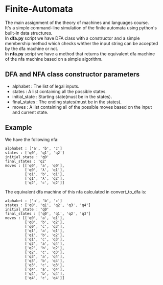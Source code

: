# Finite-Automata
The main assignment of the theory of machines and languages course.<br>
It's a simple command-line simulation of the finite automata using python's built-in data structures.<br>
In **dfa.py** script we have DFA class with a constructor and a simple membership method which checks whther the input string can be accepted by the dfa machine or not.<br>
In **nfa.py** script we have a method that returns the equivalent dfa machine of the nfa machine based on a simple algorithm.<br>
## DFA and NFA class constructor parameters
* alphabet : The list of legal inputs.
* states : A list containing all the possible states.
* initial_state : Starting state(must be in the states).
* final_states : The ending states(must be in the states).
* moves : A list containing all of the possible moves based on the input and current state.
## Example
We have the following nfa:
```
alphabet : ['a', 'b', 'c']
states : ['q0', 'q1', 'q2']
initial_state : 'q0'
final_states : 'q2'
moves : [['q0', 'a', 'q0'], 
         ['q0', 'λ', 'q1'], 
         ['q1', 'b', 'q1'], 
         ['q1', 'λ', 'q2'], 
         ['q2', 'c', 'q2']]
```
The equivalent dfa machine of this nfa calculated in convert_to_dfa is:
```
alphabet : ['a', 'b', 'c']
states : ['q0', 'q1', 'q2', 'q3', 'q4']
initial_state : 'q0'
final_states : ['q0', 'q1', 'q2', 'q3']
moves : [['q0', 'a', 'q1'], 
         ['q0', 'b', 'q2'], 
         ['q0', 'c', 'q3'], 
         ['q1', 'a', 'q1'], 
         ['q1', 'b', 'q2'], 
         ['q1', 'c', 'q3'], 
         ['q2', 'a', 'q4'], 
         ['q2', 'b', 'q2'], 
         ['q2', 'c', 'q3'], 
         ['q3', 'a', 'q4'], 
         ['q3', 'b', 'q4'], 
         ['q3', 'c', 'q3'], 
         ['q4', 'a', 'q4'], 
         ['q4', 'b', 'q4'], 
         ['q4', 'c', 'q4']]
```


